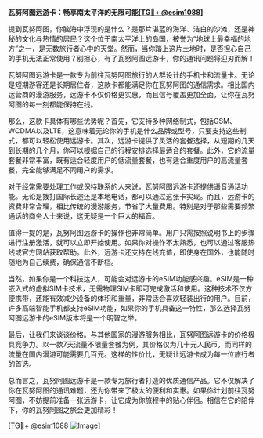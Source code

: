 **瓦努阿图远游卡：畅享南太平洋的无限可能[[TG💪+ @esim1088](https://t.me/s/esim1088)]**

提到瓦努阿图，你脑海中浮现的是什么？是那片湛蓝的海洋、洁白的沙滩，还是神秘的文化与热情的居民？这个位于南太平洋上的岛国，被誉为“地球上最幸福的地方”之一，是无数旅行者心中的天堂。然而，当你踏上这片土地时，是否担心自己的手机无法正常使用？别担心，有了瓦努阿图远游卡，你的通讯问题将迎刃而解！

瓦努阿图远游卡是一款专为前往瓦努阿图旅行的人群设计的手机卡和流量卡。无论是短期游客还是长期居住者，这款卡都能满足你在瓦努阿图的通信需求。相比国内运营商的漫游服务，远游卡不仅价格更实惠，而且信号覆盖更加全面，让你在瓦努阿图的每一刻都能保持在线。

那么，这款卡具体有哪些优势呢？首先，它支持多种网络制式，包括GSM、WCDMA以及LTE，这意味着无论你的手机是什么品牌或型号，只要支持这些制式，都可以轻松使用远游卡。其次，远游卡提供了灵活的套餐选择，从短期的几天到长期的几个月，你可以根据自己的行程安排选择最适合的套餐。此外，它的流量套餐非常丰富，既有适合轻度用户的低流量套餐，也有适合重度用户的高流量套餐，完全能够满足不同用户的需求。

对于经常需要处理工作或保持联系的人来说，瓦努阿图远游卡还提供语音通话功能。无论是拨打国际长途还是本地电话，都可以通过这张卡实现。而且，远游卡的资费非常合理，相比传统的漫游服务，节省了大量费用。特别是对于那些需要频繁通话的商务人士来说，这无疑是一个巨大的福音。

值得一提的是，瓦努阿图远游卡的操作也非常简单。用户只需按照说明书上的步骤进行注册激活，就可以立即开始使用。如果你对操作不太熟悉，也可以通过客服热线或官方网站获取帮助。此外，远游卡还支持在线充值，即使身在国外，也能随时随地为自己续费，确保通信不断档。

当然，如果你是一个科技达人，可能会对远游卡的eSIM功能感兴趣。eSIM是一种嵌入式的虚拟SIM卡技术，无需物理SIM卡即可完成激活和使用。这种技术不仅方便携带，还能有效减少设备的体积和重量，非常适合喜欢轻装出行的用户。目前，许多高端智能手机都支持eSIM功能，如果你的手机具备这一特性，那么选择瓦努阿图远游卡的eSIM版本将是一个明智之举。

最后，让我们来谈谈价格。与其他国家的漫游服务相比，瓦努阿图远游卡的价格极具竞争力。以一款7天流量不限量套餐为例，其价格仅为几十元人民币，而同样的流量在国内漫游可能需要几百元。这样的性价比，无疑让远游卡成为每一位旅行者的首选。

总而言之，瓦努阿图远游卡是一款专为旅行者打造的优质通信产品。它不仅解决了你在瓦努阿图的通讯难题，还为你带来了极大的便利和实惠。如果你计划前往瓦努阿图，不妨提前准备一张远游卡，让它成为你旅程中的贴心伴侣。相信在它的陪伴下，你的瓦努阿图之旅会更加精彩！

[[TG💪+ @esim1088](https://t.me/s/esim1088) ![Image](https://i.postimg.cc/4NQfJmqS/Snipaste-2025-05-13-00-14-12.png)]